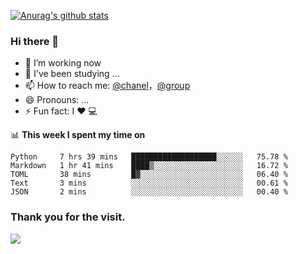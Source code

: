[![Anurag's github stats](https://github-readme-stats.vercel.app/api?username=bmqy)](https://github.com/anuraghazra/github-readme-stats)
### Hi there 👋
- 🔭 I’m working now
- 🌱 I've been studying ...
- 📫 How to reach me: [@chanel](https://t.me/tcbmqy)，[@group](https://t.me/tgbmqy)
- 😄 Pronouns: ...
- ⚡ Fun fact:  I ❤️ 💻

📊 **This week I spent my time on**
<!--START_SECTION:waka-->
```text
Python     7 hrs 39 mins   ███████████████████░░░░░░   75.78 % 
Markdown   1 hr 41 mins    ████▒░░░░░░░░░░░░░░░░░░░░   16.72 % 
TOML       38 mins         █▓░░░░░░░░░░░░░░░░░░░░░░░   06.40 % 
Text       3 mins          ░░░░░░░░░░░░░░░░░░░░░░░░░   00.61 % 
JSON       2 mins          ░░░░░░░░░░░░░░░░░░░░░░░░░   00.40 % 
```
<!--END_SECTION:waka-->

### Thank you for the visit.
![](http://profile-counter.glitch.me/bmqy/count.svg)
